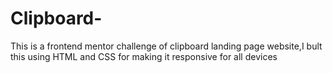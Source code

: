 # Clipboard-
This is a frontend mentor challenge of clipboard landing page website,I bult this using HTML and CSS for making it responsive for all devices
